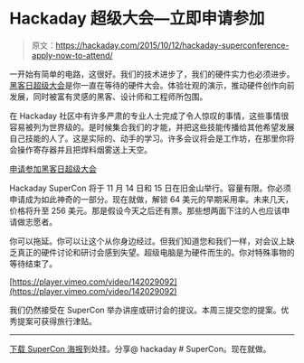 # Hackaday 超级大会—立即申请参加

> 原文：<https://hackaday.com/2015/10/12/hackaday-superconference-apply-now-to-attend/>

一开始有简单的电路，这很好。我们的技术进步了，我们的硬件实力也必须进步。[黑客日超级大会](https://hackaday.io/superconference/)是你一直在等待的硬件大会。体验壮观的演示，推动硬件创作向前发展，同时被富有灵感的黑客、设计师和工程师所包围。

在 Hackaday 社区中有许多严肃的专业人士完成了令人惊叹的事情，这些事情很容易被列为世界级的。是时候集合我们的才能，并把这些技能传播给其他希望发展自己技能的人了。这是实际的、动手的学习。许多会议将会是工作坊，在那里你将会操作寄存器并且把焊料烟雾送上天空。

[申请参加黑客日超级大会](https://docs.google.com/forms/d/1Y3wFEfdWQC9lWL4VK5JBti0CfIC4wt64dyY0JZsN6Bs/viewform)

Hackaday SuperCon 将于 11 月 14 日和 15 日在旧金山举行。容量有限。你必须申请成为如此神奇的一部分。现在就做，解锁 64 美元的早期采用率。未来几天，价格将升至 256 美元。那是假设今天之后还有票。那些想两面下注的人也应该申请做志愿者。

你可以拖延。你可以让这个从你身边经过。但我们知道您和我们一样，对会议上缺乏真正的硬件讨论和研讨会感到失望。超级电脑是为硬件而生的。你对特殊事物的等待结束了。

[https://player.vimeo.com/video/142029092](https://player.vimeo.com/video/142029092)

我们仍然接受在 SuperCon 举办讲座或研讨会的提议。本周三提交您的提案。优秀提案可获得旅行津贴。

* * *

[下载 SuperCon 海报](https://hackaday.com/wp-content/uploads/2015/10/hackaday-superconference-poster2.png)到处挂。分享@ hackaday # SuperCon。现在就做。